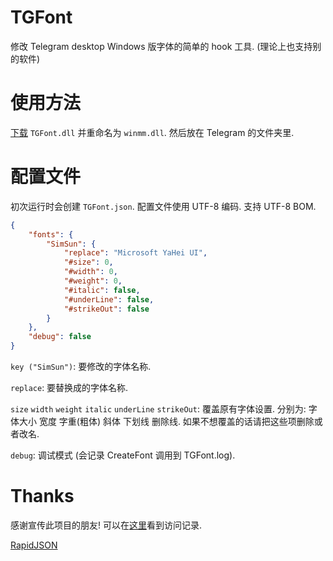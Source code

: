 # TGFont
修改 Telegram desktop Windows 版字体的简单的 hook 工具. (理论上也支持别的软件)

# 使用方法
[下载](https://github.com/ysc3839/TGFont/releases) `TGFont.dll` 并重命名为 `winmm.dll`. 然后放在 Telegram 的文件夹里.

# 配置文件
初次运行时会创建 `TGFont.json`. 配置文件使用 UTF-8 编码. 支持 UTF-8 BOM.
```json
{
    "fonts": {
        "SimSun": {
            "replace": "Microsoft YaHei UI",
            "#size": 0,
            "#width": 0,
            "#weight": 0,
            "#italic": false,
            "#underLine": false,
            "#strikeOut": false
        }
    },
    "debug": false
}
```
`key ("SimSun")`: 要修改的字体名称.

`replace`: 要替换成的字体名称.

`size` `width` `weight` `italic` `underLine` `strikeOut`: 覆盖原有字体设置. 分别为: 字体大小 宽度 字重(粗体) 斜体 下划线 删除线. 如果不想覆盖的话请把这些项删除或者改名.

`debug`: 调试模式 (会记录 CreateFont 调用到 TGFont.log).

# Thanks
感谢宣传此项目的朋友! 可以在[这里](https://github.com/ysc3839/TGFont/graphs/traffic)看到访问记录.

[RapidJSON](http://rapidjson.org/)
